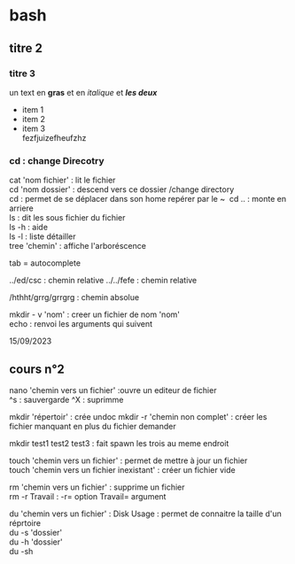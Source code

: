 # bash
## titre 2 
### titre 3

un text en **gras** et en *italique* et ***les deux***
- item 1
- item 2
- item 3  
fezfjuizefheufzhz
### cd : change Direcotry
cat 'nom fichier' : lit le fichier  
cd 'nom dossier' : descend vers ce dossier  /change directory  
cd : permet de se déplacer dans son home repérer par le ~ 
cd .. : monte en arriere  
ls : dit les sous fichier du fichier    
ls -h : aide  
ls -l : liste détailler  
tree 'chemin' : affiche l'arboréscence 



tab = autocomplete

../ed/csc   : chemin relative
../../fefe  : chemin relative

/hthht/grrg/grrgrg : chemin absolue  

mkdir - v 'nom' : creer un fichier de nom 'nom'  
echo : renvoi les arguments qui suivent  

15/09/2023  
## cours n°2  
nano 'chemin vers un fichier' :ouvre un editeur de fichier   
^s : sauvergarde
^X : suprimme

mkdir 'répertoir' : crée undoc 
mkdir -r 'chemin non complet' : créer les fichier manquant en plus du fichier demander

mkdir test1 test2 test3 : fait spawn les trois au meme endroit

touch 'chemin vers un fichier' : permet de mettre à jour un fichier  
touch 'chemin vers un fichier inexistant' : créer un fichier vide 

rm 'chemin vers un fichier' : supprime un fichier  
rm -r Travail : -r= option Travail= argument 



du 'chemin vers un fichier' : Disk Usage : permet de connaitre la taille d'un réprtoire  
du -s 'dossier'  
du -h 'dossier'  
du -sh  
